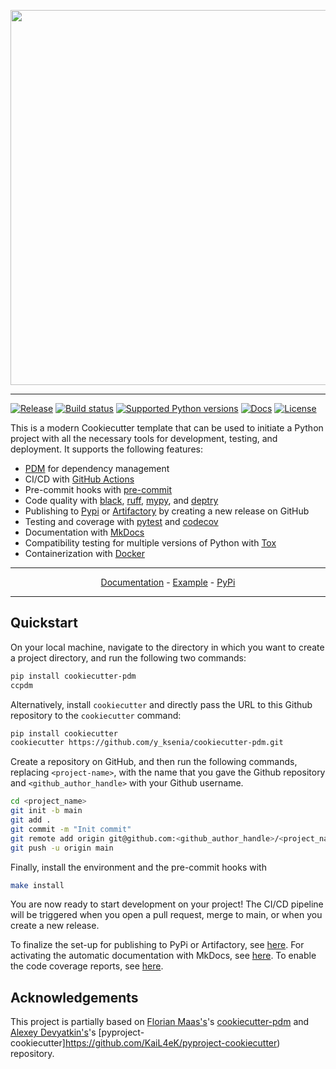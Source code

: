 

<p align="center">
  <img width="600" src="https://raw.githubusercontent.com/y_ksenia/cookiecutter-pdm/main/docs/static/cookiecutter.svg">
</p style = "margin-bottom: 2rem;">

---

[![Release](https://img.shields.io/github/v/release/y_ksenia/cookiecutter-pdm)](https://pypi.org/project/cookiecutter-pdm/)
[![Build status](https://img.shields.io/github/actions/workflow/status/y_ksenia/cookiecutter-pdm/main.yml?branch=main)](https://github.com/y_ksenia/cookiecutter-pdm/actions/workflows/main.yml?query=branch%3Amain)
[![Supported Python versions](https://img.shields.io/pypi/pyversions/cookiecutter-pdm)](https://pypi.org/project/cookiecutter-pdm/)
[![Docs](https://img.shields.io/badge/docs-gh--pages-blue)](https://y_ksenia.github.io/cookiecutter-pdm/)
[![License](https://img.shields.io/github/license/y_ksenia/cookiecutter-pdm)](https://img.shields.io/github/license/y_ksenia/cookiecutter-pdm)


This is a modern Cookiecutter template that can be used to initiate a Python project with all the necessary tools for development, testing, and deployment. It supports the following features:

- [PDM](https://pdm.fming.dev/latest/) for dependency management
- CI/CD with [GitHub Actions](https://github.com/features/actions)
- Pre-commit hooks with [pre-commit](https://pre-commit.com/)
- Code quality with [black](https://pypi.org/project/black/), [ruff](https://github.com/charliermarsh/ruff), [mypy](https://mypy.readthedocs.io/en/stable/), and [deptry](https://github.com/y_ksenia/deptry/)
- Publishing to [Pypi](https://pypi.org) or [Artifactory](https://jfrog.com/artifactory) by creating a new release on GitHub
- Testing and coverage with [pytest](https://docs.pytest.org/en/7.1.x/) and [codecov](https://about.codecov.io/)
- Documentation with [MkDocs](https://www.mkdocs.org/)
- Compatibility testing for multiple versions of Python with [Tox](https://tox.wiki/en/latest/)
- Containerization with [Docker](https://www.docker.com/)

---
<p align="center">
  <a href="https://y_ksenia.github.io/cookiecutter-pdm/">Documentation</a> - <a href="https://github.com/y_ksenia/cookiecutter-pdm-example">Example</a> -
  <a href="https://pypi.org/project/cookiecutter-pdm/">PyPi</a>
</p>

---


## Quickstart

On your local machine, navigate to the directory in which you want to
create a project directory, and run the following two commands:

``` bash
pip install cookiecutter-pdm
ccpdm
```

Alternatively, install `cookiecutter` and directly pass the URL to this
Github repository to the `cookiecutter` command:

``` bash
pip install cookiecutter
cookiecutter https://github.com/y_ksenia/cookiecutter-pdm.git
```

Create a repository on GitHub, and then run the following commands, replacing `<project-name>`, with the name that you gave the Github repository and
`<github_author_handle>` with your Github username.

``` bash
cd <project_name>
git init -b main
git add .
git commit -m "Init commit"
git remote add origin git@github.com:<github_author_handle>/<project_name>.git
git push -u origin main
```

Finally, install the environment and the pre-commit hooks with

 ```bash
 make install
 ```

You are now ready to start development on your project! The CI/CD
pipeline will be triggered when you open a pull request, merge to main,
or when you create a new release.

To finalize the set-up for publishing to PyPi or Artifactory, see
[here](https://y_ksenia.github.io/cookiecutter-pdm/features/publishing/#set-up-for-pypi).
For activating the automatic documentation with MkDocs, see
[here](https://y_ksenia.github.io/cookiecutter-pdm/features/mkdocs/#enabling-the-documentation-on-github).
To enable the code coverage reports, see [here](https://y_ksenia.github.io/cookiecutter-pdm/features/codecov/).

## Acknowledgements

This project is partially based on [Florian Maas\'s](https://github.com/fpgmaas)\'s 
[cookiecutter-pdm](https://github.com/fpgmaas/cookiecutter-pdm) and [Alexey Devyatkin\'s](https://github.com/KaiL4eK)\'s 
[pyproject-cookiecutter]https://github.com/KaiL4eK/pyproject-cookiecutter)
repository.
